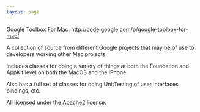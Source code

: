 ```yaml
---
layout: page
---
```


Google Toolbox For Mac: http://code.google.com/p/google-toolbox-for-mac/

A collection of source from different Google projects that may be of use to developers working other Mac projects.

Includes classes for doing a variety of things at both the Foundation and AppKit level on both the MacOS and the iPhone.

Also has a full set of classes for doing UnitTesting of user interfaces, bindings, etc.

All licensed under the Apache2 license.
